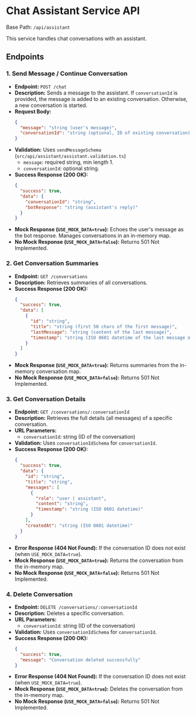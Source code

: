 # Chat Assistant Service API

Base Path: `/api/assistant`

This service handles chat conversations with an assistant.

## Endpoints

### 1. Send Message / Continue Conversation

- **Endpoint:** `POST /chat`
- **Description:** Sends a message to the assistant. If `conversationId` is provided, the message is added to an existing conversation. Otherwise, a new conversation is started.
- **Request Body:**
  ```json
  {
    "message": "string (user's message)",
    "conversationId": "string (optional, ID of existing conversation)"
  }
  ```
- **Validation:** Uses `sendMessageSchema` (`src/api/assistant/assistant.validation.ts`)
  - `message`: required string, min length 1.
  - `conversationId`: optional string.
- **Success Response (200 OK):**
  ```json
  {
    "success": true,
    "data": {
      "conversationId": "string",
      "botResponse": "string (assistant's reply)"
    }
  }
  ```
- **Mock Response (`USE_MOCK_DATA=true`):** Echoes the user's message as the bot response. Manages conversations in an in-memory map.
- **No Mock Response (`USE_MOCK_DATA=false`):** Returns 501 Not Implemented.

### 2. Get Conversation Summaries

- **Endpoint:** `GET /conversations`
- **Description:** Retrieves summaries of all conversations.
- **Success Response (200 OK):**
  ```json
  {
    "success": true,
    "data": [
      {
        "id": "string",
        "title": "string (first 50 chars of the first message)",
        "lastMessage": "string (content of the last message)",
        "timestamp": "string (ISO 8601 datetime of the last message or creation)"
      }
    ]
  }
  ```
- **Mock Response (`USE_MOCK_DATA=true`):** Returns summaries from the in-memory conversation map.
- **No Mock Response (`USE_MOCK_DATA=false`):** Returns 501 Not Implemented.

### 3. Get Conversation Details

- **Endpoint:** `GET /conversations/:conversationId`
- **Description:** Retrieves the full details (all messages) of a specific conversation.
- **URL Parameters:**
  - `conversationId`: string (ID of the conversation)
- **Validation:** Uses `conversationIdSchema` for `conversationId`.
- **Success Response (200 OK):**
  ```json
  {
    "success": true,
    "data": {
      "id": "string",
      "title": "string",
      "messages": [
        {
          "role": "user | assistant",
          "content": "string",
          "timestamp": "string (ISO 8601 datetime)"
        }
      ],
      "createdAt": "string (ISO 8601 datetime)"
    }
  }
  ```
- **Error Response (404 Not Found):** If the conversation ID does not exist (when `USE_MOCK_DATA=true`).
- **Mock Response (`USE_MOCK_DATA=true`):** Returns the conversation from the in-memory map.
- **No Mock Response (`USE_MOCK_DATA=false`):** Returns 501 Not Implemented.

### 4. Delete Conversation

- **Endpoint:** `DELETE /conversations/:conversationId`
- **Description:** Deletes a specific conversation.
- **URL Parameters:**
  - `conversationId`: string (ID of the conversation)
- **Validation:** Uses `conversationIdSchema` for `conversationId`.
- **Success Response (200 OK):**
  ```json
  {
    "success": true,
    "message": "Conversation deleted successfully"
  }
  ```
- **Error Response (404 Not Found):** If the conversation ID does not exist (when `USE_MOCK_DATA=true`).
- **Mock Response (`USE_MOCK_DATA=true`):** Deletes the conversation from the in-memory map.
- **No Mock Response (`USE_MOCK_DATA=false`):** Returns 501 Not Implemented. 